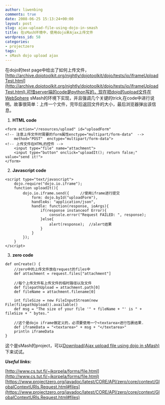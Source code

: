 ```yaml
---
author: liwenbing
comments: true
date: 2008-06-25 15:13:24+00:00
layout: post
slug: ajax-upload-file-using-dojo-in-smash
title: 在sMash环境中，使用dojo来Ajax上传文件
wordpress_id: 58
categories:
- projectzero
tags:
- sMash dojo upload ajax
---
```


在dojo的test page中给出了如何上传文件，[http://archive.dojotoolkit.org/nightly/dojotoolkit/dojo/tests/io/iframeUploadTest.html](http://archive.dojotoolkit.org/nightly/dojotoolkit/dojo/tests/io/iframeUploadTest.html).可惜server端的code是python写的，现在把dojo的upload文件在WebSphere sMash的环境下实现，并且强调几个关键的trick,在code中进行说明。故事很简单：上传一个文件，完毕后返回文件的大小，最后浏览器弹出该信息。



	
  1. **HTML code**

    
    <form action="/resources/upload" id="uploadForm"
    <!-- 注意上传文件时需要的form属性enctype="multipart/form-data"  -->
    	method="POST"  enctype="multipart/form-data">
    <!-- 上传文件在HTML的控件 -->
    	<input type="file" name="attachment">
    	<input type="button" onclick="uploadIt(); return false;" value="send it!">
    </form>




	
  2. **Javascript code**

    
    <script type="text/javascript">
    	dojo.require("dojo.io.iframe");
    	function uploadIt(){
    		dojo.io.iframe.send({     //使用iframe进行提交
    			form: dojo.byId("uploadForm"),
    			handleAs: "application/json",
    			handle: function(response, ioArgs){
    				if(response instanceof Error){
    					console.error("Request FAILED: ", response);
    				}else{
    					alert(response);  //alert结果
    				}
    			}
    		});
    	}
    </script>




	
  3. **zero code**

    
    def onCreate() {
    	//zero中的上传文件放在request的files中
    	def attachment = request.files["attachment"]
    
    	//每个上传文件有上传文件的临时路径以及文件
    	def filepathUpload = attachment.path[0]
    	def fileName = attachment.filename[0]
    
    	int fileSize = new FileInputStream(new File(filepathUpload)).available()
    	def msg = "The size of your file '" + fileName + "' is " + fileSize + " bytes."
    
    	//这个是dojo iframe做定义的，必须要使用一个<textarea>进行包裹结果.
    	def iframeData = "<textarea>" + msg + "</textarea>"
    	println iframeData
    }





这个是sMash的project，可以[Download(Ajax upload file using dojo in sMash)](http://liwenbing.cn/wp-content/uploads/2008/06/zeroupload.zip)下来试试。

**_Useful links:_**

[http://www.cs.tut.fi/~jkorpela/forms/file.html](http://www.cs.tut.fi/~jkorpela/forms/file.html)
[https://www.projectzero.org/javadoc/latest/CORE/API/zero/core/context/GlobalContextURIs.Request.html#files](https://www.projectzero.org/javadoc/latest/CORE/API/zero/core/context/GlobalContextURIs.Request.html#files)
